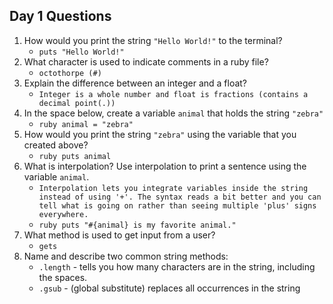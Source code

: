 ## Day 1 Questions

1. How would you print the string `"Hello World!"` to the terminal?
    * `puts "Hello World!"`
1. What character is used to indicate comments in a ruby file?
    * `octothorpe (#)`
1. Explain the difference between an integer and a float?
    * `Integer is a whole number and float is fractions (contains a decimal point(.))`
1. In the space below, create a variable `animal` that holds the string `"zebra"`
    * ```ruby animal = "zebra"```
1. How would you print the string `"zebra"` using the variable that you created above?
    * ```ruby puts animal```
1. What is interpolation? Use interpolation to print a sentence using the variable `animal`.
    * `Interpolation lets you integrate variables inside the string instead of using '+'. The syntax reads a bit better and you can tell what is going on rather than seeing multiple 'plus' signs everywhere.`
    * ```ruby puts "#{animal} is my favorite animal."```
1. What method is used to get input from a user?
    * `gets`
1. Name and describe two common string methods:
    * `.length` - tells you how many characters are in the string, including the spaces.
    * `.gsub` - (global substitute) replaces all occurrences in the string
